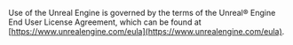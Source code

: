 Use of the Unreal Engine is governed by the terms of the Unreal® Engine End User License Agreement, which can be found at [https://www.unrealengine.com/eula](https://www.unrealengine.com/eula).
